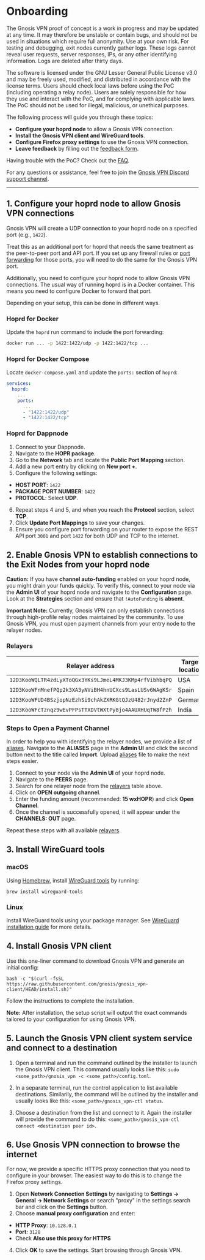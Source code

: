 # Onboarding

The Gnosis VPN proof of concept is a work in progress and may be updated at any time.
It may therefore be unstable or contain bugs, and should not be used in situations which require full anonymity.
Use at your own risk.
For testing and debugging, exit nodes currently gather logs. These logs cannot reveal user requests, server responses, IPs, or any other identifying information.
Logs are deleted after thirty days.

The software is licensed under the GNU Lesser General Public License v3.0 and may be freely used, modified, and distributed in accordance with the license terms.
Users should check local laws before using the PoC (including operating a relay node).
Users are solely responsible for how they use and interact with the PoC, and for complying with applicable laws.
The PoC should not be used for illegal, malicious, or unethical purposes.

The following process will guide you through these topics:

- **Configure your hoprd node** to allow a Gnosis VPN connection.
- **Install the Gnosis VPN client and WireGuard tools**.
- **Configure Firefox proxy settings** to use the Gnosis VPN connection.
- **Leave feedback** by filling out the [feedback form](https://cryptpad.fr/form/#/2/form/view/ID9xmo4wYOdM4ZOzCiVMf5w6ZJehzNaIC53gkNS6C+k/).

Having trouble with the PoC? Check out the [FAQ](FAQ.md).

For any questions or assistance, feel free to join the [Gnosis VPN Discord support channel](https://discord.gg/gnosis).

---

## 1. Configure your hoprd node to allow Gnosis VPN connections

Gnosis VPN will create a UDP connection to your hoprd node on a specified port (e.g., `1422`).

Treat this as an additional port for hoprd that needs the same treatment as the peer-to-peer port and API port.
If you set up any firewall rules or [port forwarding](https://docs.hoprnet.org/node/port-forwarding) for those ports, you will need to do the same for the Gnosis VPN port.

Additionally, you need to configure your hoprd node to allow Gnosis VPN connections.
The usual way of running hoprd is in a Docker container. This means you need to configure Docker to forward that port.

Depending on your setup, this can be done in different ways.

### Hoprd for Docker

Update the `hoprd` run command to include the port forwarding:

```bash
docker run ... -p 1422:1422/udp -p 1422:1422/tcp ...
```

### Hoprd for Docker Compose

Locate `docker-compose.yaml` and update the `ports:` section of `hoprd`:

```yaml
services:
  hoprd:
    ...
    ports:
      ...
      - "1422:1422/udp"
      - "1422:1422/tcp"
```

### Hoprd for Dappnode

1. Connect to your Dappnode.
2. Navigate to the **HOPR package**.
3. Go to the **Network** tab and locate the **Public Port Mapping** section.
4. Add a new port entry by clicking on **New port +**.
5. Configure the following settings:

- **HOST PORT**: `1422`
- **PACKAGE PORT NUMBER**: `1422`
- **PROTOCOL**: Select **UDP**.

6. Repeat steps 4 and 5, and when you reach the **Protocol** section, select **TCP**.
7. Click **Update Port Mappings** to save your changes.
8. Ensure you configure port forwarding on your router to expose the REST API port `3001` and port `1422` for both UDP and TCP to the internet.

## 2. Enable Gnosis VPN to establish connections to the Exit Nodes from your hoprd node

**Caution:** If you have **channel auto-funding** enabled on your hoprd node, you might drain your funds quickly.
To verify this, connect to your node via the **Admin UI** of your hoprd node and navigate to the **Configuration** page.
Look at the **Strategies** section and ensure that `!AutoFunding` is **absent**.

**Important Note:** Currently, Gnosis VPN can only establish connections through high-profile relay nodes maintained by the community.
To use Gnosis VPN, you must open payment channels from your entry node to the relayer nodes.

### Relayers

| Relayer address                                        | Target location |
| ------------------------------------------------------ | --------------- |
| `12D3KooWQLTR4zdLyXToQGx3YKs9LJmeL4MKJ3KMp4rfVibhbqPQ` | USA             |
| `12D3KooWFnMnefPQp2k3XA3yNViBH4hnUCXcs9LasLUSv6WAgKSr` | Spain           |
| `12D3KooWFUD4BSzjopNzEzhSi9chAkZXRKGtQJzU482rJnyd2ZnP` | Germany         |
| `12D3KooWFcTznqz9wEvPFPsTTXDVtWXtPy8jo4AAUXHUqTW8fP2h` | India           |

### Steps to Open a Payment Channel

In order to help you with identifying the relayer nodes, we provide a list of [aliases](relayer-aliases.csv).
Navigate to the **ALIASES** page in the **Admin UI** and click the second button next to the title called **Import**.
Upload [aliases](relayer-aliases.csv) file to make the next steps easier.

1. Connect to your node via the **Admin UI** of your hoprd node.
2. Navigate to the **PEERS** page.
3. Search for one relayer node from the [relayers](#relayers) table above.
4. Click on **OPEN outgoing channel**.
5. Enter the funding amount (recommended: **15 wxHOPR**) and click **Open Channel**.
6. Once the channel is successfully opened, it will appear under the **CHANNELS: OUT** page.

Repeat these steps with all available [relayers](#relayers).

## 3. Install WireGuard tools

### macOS

Using [Homebrew](https://brew.sh/), install [WireGuard tools](https://formulae.brew.sh/formula/wireguard-tools#default) by running:

`brew install wireguard-tools`

### Linux

Install WireGuard tools using your package manager. See [WireGuard installation guide](https://www.wireguard.com/install/) for more details.

## 4. Install Gnosis VPN client

Use this one-liner command to download Gnosis VPN and generate an initial config:

```
bash -c "$(curl -fsSL https://raw.githubusercontent.com/gnosis/gnosis_vpn-client/HEAD/install.sh)"
```

Follow the instructions to complete the installation.

**Note:** After installation, the setup script will output the exact commands tailored to your configuration for using Gnosis VPN.

## 5. Launch the Gnosis VPN client system service and connect to a destination

1. Open a terminal and run the command outlined by the installer to launch the Gnosis VPN client.
   This command usually looks like this: `sudo <some_path>/gnosis_vpn -c <some_path>/config.toml`.

2. In a separate terminal, run the control application to list available destinations.
   Similarily, the command will be outlined by the installer and usually looks like this: `<some_path>/gnosis_vpn-ctl status`.

3. Choose a destination from the list and connect to it.
   Again the installer will provide the command to do this: `<some_path>/gnosis_vpn-ctl connect <destination peer id>`.

## 6. Use Gnosis VPN connection to browse the internet

For now, we provide a specific HTTPS proxy connection that you need to configure in your browser.
The easiest way to do this is to change the Firefox proxy settings.

1. Open **Network Connection Settings** by navigating to **Settings → General → Network Settings** or search "proxy" in the settings search bar and click on the **Settings** button.
2. Choose **manual proxy configuration** and enter:

- **HTTP Proxy**: `10.128.0.1`
- **Port**: `3128`
- Check **Also use this proxy for HTTPS**

4. Click **OK** to save the settings.
   Start browsing through Gnosis VPN.
